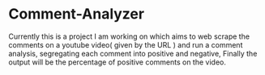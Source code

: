 # Comment-Analyzer
Currently this is a project I am working on which aims to web scrape the comments on a youtube video( given by the URL ) and run a comment analysis, segregating each comment into positive and negative, Finally the output will be the percentage of positive comments on the video. 
